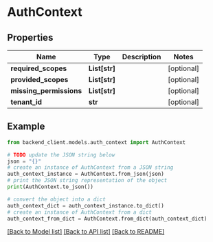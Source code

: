 # AuthContext


## Properties

Name | Type | Description | Notes
------------ | ------------- | ------------- | -------------
**required_scopes** | **List[str]** |  | [optional] 
**provided_scopes** | **List[str]** |  | [optional] 
**missing_permissions** | **List[str]** |  | [optional] 
**tenant_id** | **str** |  | [optional] 

## Example

```python
from backend_client.models.auth_context import AuthContext

# TODO update the JSON string below
json = "{}"
# create an instance of AuthContext from a JSON string
auth_context_instance = AuthContext.from_json(json)
# print the JSON string representation of the object
print(AuthContext.to_json())

# convert the object into a dict
auth_context_dict = auth_context_instance.to_dict()
# create an instance of AuthContext from a dict
auth_context_from_dict = AuthContext.from_dict(auth_context_dict)
```
[[Back to Model list]](../README.md#documentation-for-models) [[Back to API list]](../README.md#documentation-for-api-endpoints) [[Back to README]](../README.md)


